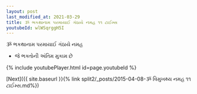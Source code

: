 ```yaml
---
layout: post
last_modified_at: 2021-03-29
title: ૐ ભકથાનામ પરમાયાઈ ગંઠાયે નમહ ૧૧ ટાઈમ્સ
youtubeId: wlWSqrggH5I
---
```

 
 
 ૐ ભકથાનામ પરમાયાઈ ગંઠાયે નમહ  
 
 -  જે ભક્તોની અંતિમ મુકામ છે 
 
  
 
  
 
 
 
 
 
 


{% include youtubePlayer.html id=page.youtubeId %}
 
[Next]({{ site.baseurl }}{% link  split2/_posts/2015-04-08-ૐ વિમુખથ્ય નમહ ૧૧ ટાઈમ્સ.md%})
 
